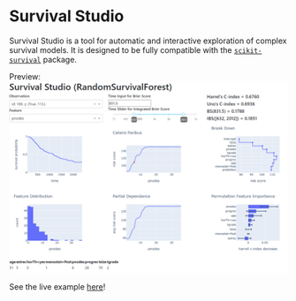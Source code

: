 # Survival Studio

Survival Studio is a tool for automatic and interactive exploration of complex survival models. It is designed to be fully compatible with the [`scikit-survival`](https://scikit-survival.readthedocs.io/en/stable/) package.

Preview:
![img](misc/survival_studio_example.PNG)

See the live example [here](https://survival-studio.onrender.com)!
